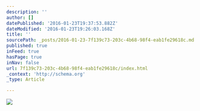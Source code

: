 ```yaml
---
description: ''
author: []
datePublished: '2016-01-23T19:37:53.882Z'
dateModified: '2016-01-23T19:26:03.168Z'
title: ''
sourcePath: _posts/2016-01-23-7f139c73-203c-4b68-98f4-eab1fe29618c.md
published: true
inFeed: true
hasPage: true
inNav: false
url: 7f139c73-203c-4b68-98f4-eab1fe29618c/index.html
_context: 'http://schema.org'
_type: Article

---
```

![](https://the-grid-user-content.s3-us-west-2.amazonaws.com/02cc362c-10f8-458c-a6cb-14f77b4ae44b.png)